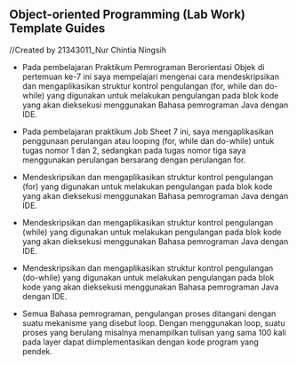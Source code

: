 ## Object-oriented Programming (Lab Work) Template Guides
//Created by 21343011_Nur Chintia Ningsih
- Pada pembelajaran Praktikum Pemrograman Berorientasi Objek di pertemuan ke-7 ini saya mempelajari mengenai cara mendeskripsikan dan mengaplikasikan struktur kontrol pengulangan (for, while dan do-while) yang digunakan untuk melakukan pengulangan pada blok kode yang akan dieksekusi menggunakan Bahasa pemrograman Java dengan IDE.

- Pada pembelajaran praktikum Job Sheet 7 ini, saya mengaplikasikan penggunaan perulangan atau looping (for, while dan do-while) untuk tugas nomor 1 dan 2, sedangkan pada tugas nomor tiga saya menggunakan perulangan bersarang dengan perulangan for.

- Mendeskripsikan dan mengaplikasikan struktur kontrol pengulangan (for) yang digunakan untuk melakukan pengulangan pada blok kode yang akan dieksekusi menggunakan Bahasa pemrograman Java dengan IDE. 

- Mendeskripsikan dan mengaplikasikan struktur kontrol pengulangan (while) yang digunakan untuk melakukan pengulangan pada blok kode yang akan dieksekusi menggunakan Bahasa pemrograman Java dengan IDE. 

- Mendeskripsikan dan mengaplikasikan struktur kontrol pengulangan (do-while) yang digunakan untuk melakukan pengulangan pada blok kode yang akan dieksekusi menggunakan Bahasa pemrograman Java dengan IDE. 

- Semua Bahasa pemrograman, pengulangan proses ditangani dengan suatu mekanisme yang disebut loop. Dengan menggunakan loop, suatu proses yang berulang misalnya menampilkan tulisan yang sama 100 kali pada layer dapat diimplementasikan dengan kode program yang pendek.

